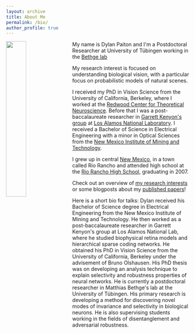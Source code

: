 ```yaml
---
layout: archive
title: About Me
permalink: /bio/
author_profile: true
---
```


<img style="float: left; margin: 0px 15px 15px 0px;" src="{{site.imgurl}}/headshot.jpg" width="33%" />

My name is Dylan Paiton and I'm a Postdoctoral Researcher at University of T&uuml;bingen working in
the [Bethge lab](https://bethgelab.org)

My research interest is focused on understanding biological vision, with a particular focus on
probabilistic models of natural scenes.

I received my PhD in Vision Science from the University of California, Berkeley, where I worked at
the [Redwood Center for Theoretical Neuroscience](http://redwood.berkeley.edu/). Before that I
was a post-baccalaureate researcher in [Garrett Kenyon's group](http://petavision.github.io/) at
[Los Alamos National Laboratory](http://lanl.gov/). I received a Bachelor of Science in Electrical
Engineering with a minor in Optical Sciences from the
[New Mexico Institute of Mining and Technology](https://www.nmt.edu/academics/eleceng/).

I grew up in central [New Mexico](https://explorepartsunknown.com/destination/new-mexico/), in a
town called Rio Rancho and attended high school at the
[Rio Rancho High School](https://rioranchohigh.rrps.net/home), graduating in 2007.

Check out an overview of [my research interests](../research)
or some blogposts about my [published papers](../blog)!

Here is a short bio for talks:
Dylan received his Bachelor of Science degree in Electrical Engineering from the New Mexico
Institute of Mining and Technology. He then worked as a post-baccalaureate researcher in Garrett
Kenyon's group at Los Alamos National Lab, where he studied biophysical retina models and
hierarchical sparse coding networks. He obtained his PhD in Vision Science from the University of
California, Berkeley under the advisement of Bruno Olshausen. His PhD thesis was on developing an
analysis technique to explain selectivity and robustness properties of neural networks. He is
currently a postdoctoral researcher in Matthias Bethge's lab at the University of Tübingen.
His primary research is developing a method for discovering novel modes of invariance and
selectivity in biological neurons. He is also supervising students working in the fields of
disentanglement and adversarial robustness.

